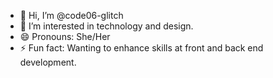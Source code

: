 - 👋 Hi, I’m @code06-glitch
- 👀 I’m interested in technology and design.
- 😄 Pronouns: She/Her
- ⚡ Fun fact: Wanting to enhance skills at front and back end development.

<!---
code06-glitch/code06-glitch is a ✨ special ✨ repository because its `README.md` (this file) appears on your GitHub profile.
You can click the Preview link to take a look at your changes.
--->
